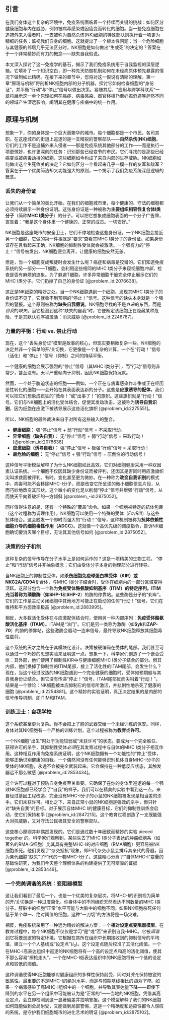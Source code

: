 ## 引言
在我们身体这个复杂的环境中，免疫系统面临着一个持续而关键的挑战：如何区分健康细胞与内在威胁，例如被病毒感染或因癌变而转化的细胞。当一些免疫细胞在追捕外来入侵者时，一支被称为自然杀伤(NK)细胞的特殊部队则执行着一项更为精细的任务：监视我们自身的细胞。这就提出了一个根本性问题：当一个危险细胞与其健康的邻居几乎无法区分时，NK细胞是如何做出“生或死”的决定的？答案在于一个非常精妙而有力的概念——缺失自我假说。

本文深入探讨了这一免疫学的基石，揭示了我们免疫系统用于自我监视的深层逻辑。它填补了一个知识空白，即一种先天防御机制如何在未经病原体预先暴露的情况下做到如此精确。在接下来的章节中，您将对这一假说有清晰的理解。第一章“原理与机制”将剖析NK细胞内部的分子机器，探讨它如何检查细胞的“身份证”，并平衡“行动”与“停止”信号以做出决策。紧随其后，“应用与跨学科联系”一章将展示这一单个原理如何在癌症、病毒感染、器官移植乃至妊娠奇迹等迥然不同的领域产生深远影响，阐明其在健康与疾病中的统一作用。

## 原理与机制

想象一下，你的身体是一个巨大而繁华的城市。每个细胞都是一个市民，各司其职。在这座城市的街道上巡逻的是一支精锐的警察部队——**自然杀伤(NK)细胞**。它们的工作不是追捕外来入侵者——那是免疫系统其他部分的工作——而是执行一项更微妙，也许更深刻的任务：识别那些已经变节的市民。它们寻找的是那些已经癌变或被病毒劫持的细胞，这些细胞如今构成了来自内部的生存威胁。NK细胞如何做出这个生死攸关的决定？它如何区分一个看起来几乎一模一样的友军和敌军？答案在于一个优美简洁却又功能强大的原则，一个揭示了我们免疫系统深层逻辑的概念。

### 丢失的身份证

让我们从一个简单的类比开始。在我们的细胞城市里，每个健康的、守法的细胞都必须持续展示一种身份证明。这张身份证是一种被称为**主要组织相容性复合体I类分子**（简称**MHC I类分子**）的分子。可以把它想象成细胞表面的一个分子广告牌，宣告着：“我是这个身体里一个健康的、正常的成员。一切安好。”

NK细胞是这座城市的安全卫士，它们不停地检查这些身份证。一个NK细胞会接近另一个细胞，它做的第一件事就是“要求”查看其MHC I类分子的身份证。如果身份证存在且看起来正确，NK细胞的抑制性受体就会被激活。一个强有力的“停止！”信号被发出，NK细胞便会离开，让健康的细胞安然无恙。

但是，当一个细胞变成叛徒时会发生什么呢？癌症和病毒是狡猾的。它们知道免疫系统的另一部分——T细胞，会利用这些相同的MHC I类分子来窥视细胞*内部*，检查是否有麻烦的迹象。为了躲避T细胞，许多异常细胞干脆完全停止展示它们的MHC I类分子。它们扔掉了自己的身份证 [@problem_id:2076638]。

这正是NK细胞的精妙之处。当一个NK细胞遇到一个细胞，发现其MHC I类分子的身份证不见了，它就收不到预期的“停止！”信号。这种信号的缺失本身就是一个强烈的警报。这个原则被称为**缺失自我假说**。NK细胞寻找的不是*外来*的东西，而是*自我*的*缺失*。当它检测到这种“缺失的自我”时，它便断定该细胞正在隐藏某种危险，于是其默认程序被激活：消灭威胁 [@problem_id:2246787]。

### 力量的平衡：行动 vs. 禁止行动

现在，这个“丢失身份证”模型是故事的核心，但现实要稍微复杂一些。NK细胞的决定并非一个简单的开/关切换，它更像是一个复杂的计算，一个在“行动！”信号（活化）和“停止！”信号（抑制）之间的持续平衡。

一个健康的细胞会展示强烈的“停止”信号（其MHC I类分子），而“行动”信号则非常少，甚至没有。天平严重倾向于抑制，因此NK细胞保持沉默。

然而，一个处于胁迫状态的细胞——例如，一个正在与病毒感染作斗争或正在经历恶性转化的细胞——会开始在其表面表达新的分子。这些是**应激诱导的配体**，我们可以把它们想象成疯狂的“救命！”或“出事了！”的旗帜。这些旗帜就是“行动！”信号。它们与NK细胞上的活化受体结合，促使其发动攻击。这被称为**诱导自我识别**，因为细胞在应激下被诱导展示这些活化旗帜 [@problem_id:2275551]。

所以，NK细胞的最终裁决来自于对所有这些输入的整合。
*   **健康细胞：** 强“停止”信号 + 弱“行动”信号 = 不采取行动。
*   **异常细胞（缺失自我）：** 无“停止”信号 + 弱“行动”信号 = 采取行动！[@problem_id:2076638]
*   **应激细胞（诱导自我）：** 强“停止”信号 + 极强“行动”信号 = 采取行动！
*   **最危险的细胞：** 无“停止”信号 + 强“行动”信号 = 压倒性的行动信号！

这种信号平衡模型解释了为什么NK细胞如此高效。它们对细胞健康采用一种双因素认证系统。一个细胞不仅因其缺少身份证而被评判，还因其是否同时用应激旗帜尖叫求救而被评判。有时，变化甚至更为微妙。在一种称为**改变自我识别**的模式中，病毒可能不会移除MHC-I分子，而是改变它所呈递的微小细胞信息片段，从而巧妙地改变其形状。这个微小的变化足以削弱“停止”信号并增强“行动”信号，从而使天平向着破坏的一方倾斜 [@problem_-id:2875052]。

同样值得注意的是，还有一个特殊的“覆盖”命令。如果一个细胞被特定的抗体包裹（这个过程称为调理作用），NK细胞可以使用一个特殊的受体（$Fc\gamma RIII$）与这些抗体结合。这会触发一个即时而强大的“行动！”信号，这种机制被称为**抗体依赖性细胞介导的细胞毒性作用（ADCC）**。这就像一个高优先级的调度指令，告诉NK细胞确切要消灭哪个目标，无论其其他信号如何 [@problem_id:2875052]。

### 决策的分子机制

这种复杂的信号传导在分子水平上是如何运作的？这是一项精美的生物工程。 “停止”和“行动”信号并非抽象概念；它们由受体分子本身的物理部分进行转导。

当NK细胞上的抑制性受体，如**杀伤细胞免疫球蛋白样受体（KIR）**或**NKG2A/CD94**复合体，与MHC I类分子结合时，受体在细胞内的一部分区域变得活跃。这部分包含一个称为**免疫受体酪氨酸抑制基序（ITIM）**的特定序列。ITIM充当着称为磷酸酶（如**SHP-1**和**SHP-2**）的酶的停靠站。这些酶是分子的“刹车”。它们的工作是主动关闭细胞中其他地方可能正在启动的任何“行动！”信号。它们在维持和平方面效率极高 [@problem_id:2883995]。

相反，大多数活化受体在与应激配体结合时，使用另一种内部序列：**免疫受体酪氨酸活化基序（ITAM）**。ITAM是“油门”。它们是另一类称为激酶（如**Syk**和**ZAP-70**）的酶的停靠站，这些激酶会启动一连串信号，最终导致NK细胞释放其细胞毒性载荷。

这个系统的天才之处在于其模块化设计。决策被硬编码在受体的尾部。我们甚至可以通过一个巧妙的思想实验来证明这一点。想象一下，科学家们创造了一个嵌合受体：其外部，他们使用了抑制性KIR中与健康细胞MHC I类分子结合的部分。但其内部，他们换掉了抑制性的ITIM尾部，接上了活化性的ITAM尾部。会发生什么？现在，当这个经过改造的NK细胞遇到一个完全健康的细胞时，受体如预期般与其自我身份证结合。但它没有传递“停止！”信号，ITAM尾部反而尖叫着“行动！”。结果是一个悖论：NK细胞被本应抑制它的信号所激活，并悲剧性地杀死了健康的细胞 [@problem_id:2254881]。这个精妙的实验证明，真正决定结果的是内部的信号传导机制，即ITIM和ITAM。

### 训练卫士：自我学校

这个系统甚至更为复杂。你不会把上了膛的武器交给一个未经训练的保安。同样，身体对其NK细胞有一个严格的训练计划，这个过程被称为**教育**或**许可**。

一个NK细胞“出生”时处于功能较弱或“未获许可”的状态。要成为一个完全胜任、获得许可的杀手，其抑制性受体*必须*在其发育过程中与自体的MHC I类分子相互作用。这种相互作用向免疫系统证明，这个NK细胞拥有一个功能性的“停止”受体，能够正确识别健康的自我。一个偶然间没有任何能够识别机体自身MHC-I分子的受体的NK细胞，永远不会被完全武装起来。它会保持在一种低反应状态，其触发器远不那么敏感 [@problem_id:2853434]。

这个许可过程对于预防自身免疫至关重要。它确保了在你的身体里巡逻的每一个强效NK细胞都已经学会了“自我”的样子。我们可以在精美的实验中看到这一点。来自经过基因工程改造、完全没有MHC-I分子的小鼠的NK细胞被发现是相当差的杀手。它们未获许可。相比之下，来自正常小鼠的NK细胞是强效的杀手，但只针对“缺失自我”的目标。对于展示自体MHC I的健康目标，它们的抑制性训练会启动，使它们保持和平 [@problem_id:2847215]。这个教育过程创造了一支既能强大对抗威胁，又对守法公民极其安全的警察部队。

这些核心原则并非偶然发现的。它们是通过数十年细致而精妙的实验 pieced together 的。科学家们观察到，某些失去了MHC I类分子表达的肿瘤细胞系（如著名的RMA-S细胞）比其具有完整MHC-I的对应细胞（RMA细胞）更容易被NK细胞杀死。他们发现了“杂交抵抗”现象，即F1代杂交小鼠会排斥其亲代的骨髓，因为亲代细胞“缺失”了F1代的一套MHC-I分子。这些精心分离了“自体MHC-I”变量的基础性研究，为我们今天整个理解体系的构建提供了无可辩驳的证据 [@problem_id:2853449]。

### 一个完美调谐的系统：变阻器模型

这让我们看到了最后一个，也是一个优美的复杂层次。将MHC-I的识别视为简单的开/关切换是一种过度简化。你身体中的不同组织天然表达不同数量的MHC I类分子。肝脏中的细胞“正常”水平可能与大脑中的细胞不同。如果NK细胞杀死任何低于某个单一、绝对阈值的细胞，这种“一刀切”的方法将是一场灾难。

相反，免疫系统采用了一种远为精妙的解决方案：一个**相对设定点变阻器模型**。在教育过程中，每个NK细胞不仅仅是学习“是”或“否”来识别自我-MHC。它被*调谐*到它将要巡逻的特定环境。它根据在其所在组织中长期接收到的抑制信号的平均值，建立一个个人基线或“设定点”($I_0$)。这个设定点随后校准了其活化阈值。一个在MHC-I高表达组织中巡逻的NK细胞将有一个高的设定点和高的活化阈值，使其不那么容易“擦枪走火”。一个在MHC-I低表达组织中的NK细胞将有一个低的设定点和较低的阈值。

这种调谐使得NK细胞能够对健康组织的多样性保持耐受，同时对*变化*保持敏锐的敏感性。最重要的不是MHC-I的绝对水平，而是与预期基线相比的*相对下降*。如果一个病毒感染了高MHC-I组织中的一个细胞，并导致其表达量下降——即使下降到的水平在另一个组织中可能被认为是“正常的”——当地的NK细胞，凭借其高设定点，会立即检测到这一显著偏差并拉响警报。这个模型解释了我们的NK细胞如何既能做到全局耐受，又能做到局部警惕，这是一个精确度和适应性都令人惊叹的系统，是守护我们细胞城市的进化艺术的明证 [@problem_id:2875102]。

